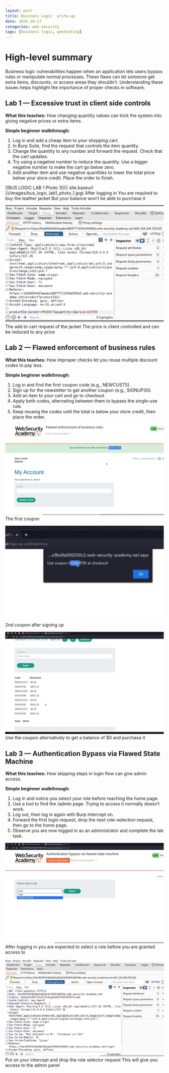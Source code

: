```yaml
---
layout: post
title: Business Logic  write-up
date: 2025-10-17
categories: web-security
tags: [business logic, pentesting]
---
```


# High-level summary
Business logic vulnerabilities happen when an application lets users bypass rules or manipulate normal processes. These flaws can let someone get extra items, discounts, or access areas they shouldn’t. Understanding these issues helps highlight the importance of proper checks in software.

## Lab 1 — Excessive trust in client side controls

**What this teaches:** How changing quantity values can trick the system into giving negative prices or extra items.

**Simple beginner walkthrough:**

1. Log in and add a cheap item to your shopping cart.
2. In Burp Suite, find the request that controls the item quantity.
3. Change the quantity to any number and forward the request. Check that the cart updates.
4. Try using a negative number to reduce the quantity. Use a bigger negative number to make the cart go below zero.
5. Add another item and use negative quantities to lower the total price below your store credit. Place the order to finish.

![BUS LOGIC LAB 1 Photo 1]({{ site.baseurl }}/images/bus_logic_lab1_photo_1.jpg)
After logging in 
You are required to buy the leather jacket
But your balance won’t be able to purchase it

![image alt](https://github.com/Lispectree/web-sec/blob/31ee40de032308b7897b4f345d1ed69b3b052709/web-security-labs/labs/business-logic/BUS%20LOGIC%20photo2%20lab1.jpg)
The add to cart request of the jacket
The price is client controlled and can be reduced to any price




## Lab 2 — Flawed enforcement of business rules

**What this teaches:** How improper checks let you reuse multiple discount codes to pay less.

**Simple beginner walkthrough:**

1. Log in and find the first coupon code (e.g., NEWCUST5).
2. Sign up for the newsletter to get another coupon (e.g., SIGNUP30).
3. Add an item to your cart and go to checkout.
4. Apply both codes, alternating between them to bypass the single-use rule.
5. Keep reusing the codes until the total is below your store credit, then place the order.

![image alt](https://github.com/Lispectree/web-sec/blob/6cd527c807c701226c9871142c7e48d1589805cc/web-security-labs/labs/business-logic/BUS%20LOGIC%20photo1%20lab2.jpg)
The first coupon

![image alt](https://github.com/Lispectree/web-sec/blob/a36fb4107e9cdae57a364df756aa041cfb921b22/web-security-labs/labs/business-logic/BUS%20LOGIC%20photo2%20lab2.jpg)
2nd coupon after signing up

![image alt](https://github.com/Lispectree/web-sec/blob/5daf4866636358cc01b2e7f5ed3db5cac7dbcb84/web-security-labs/labs/business-logic/BUS%20LOGIC%20photo3%20lab2.jpg)
Use the coupon alternatively to get a balance of $0 and purchase it





## Lab 3 — Authentication Bypass via Flawed State Machine

**What this teaches:** How skipping steps in login flow can give admin access.

**Simple beginner walkthrough:**

1. Log in and notice you select your role before reaching the home page.
2. Use a tool to find the /admin page. Trying to access it normally doesn’t work.
3. Log out, then log in again with Burp intercept on.
4. Forward the first login request, drop the next role-selection request, then go to the home page.
5. Observe you are now logged in as an administrator and complete the lab task.

![image alt](https://github.com/Lispectree/web-sec/blob/6f05485f85f1a2d676c031fed938e6c2b9683b83/web-security-labs/labs/business-logic/BUS%20LOGIC%20photo1%20lab3.jpg)
After logging in you are expected to select a role before you are granted access to

![image alt](https://github.com/Lispectree/web-sec/blob/fe3337010d2e7b42430f8674d053ac21dee83827/web-security-labs/labs/business-logic/BUS%20LOGIC%20photo2%20lab3.jpg)
Put on your intercept and drop the role selector request
This will give you access to the admin panel



